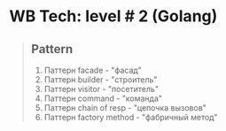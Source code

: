 # WB Tech: level # 2 (Golang)

> ## Pattern
> 1. Паттерн facade - "фасад"
> 2. Паттерн builder - "строитель"
> 3. Паттерн visitor - "посетитель"
> 4. Паттерн command - "команда"
> 5. Паттерн chain of resp - "цепочка вызовов"
> 6. Паттерн factory method - "фабричный метод"
